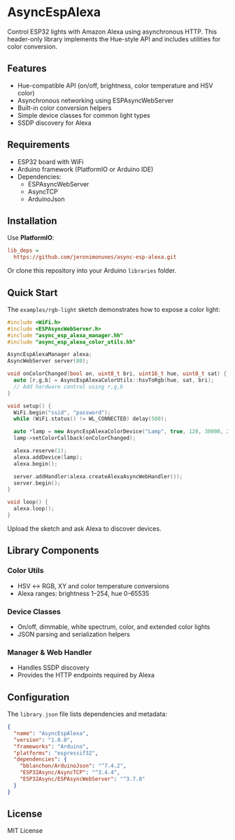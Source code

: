 # AsyncEspAlexa

Control ESP32 lights with Amazon Alexa using asynchronous HTTP. This header-only library implements the Hue-style API and includes utilities for color conversion.

## Features

- Hue-compatible API (on/off, brightness, color temperature and HSV color)
- Asynchronous networking using ESPAsyncWebServer
- Built-in color conversion helpers
- Simple device classes for common light types
- SSDP discovery for Alexa

## Requirements

- ESP32 board with WiFi
- Arduino framework (PlatformIO or Arduino IDE)
- Dependencies:
  - ESPAsyncWebServer
  - AsyncTCP
  - ArduinoJson

## Installation

Use **PlatformIO**:

```ini
lib_deps =
  https://github.com/jeronimonunes/async-esp-alexa.git
```

Or clone this repository into your Arduino `libraries` folder.

## Quick Start

The `examples/rgb-light` sketch demonstrates how to expose a color light:

```cpp
#include <WiFi.h>
#include <ESPAsyncWebServer.h>
#include "async_esp_alexa_manager.hh"
#include "async_esp_alexa_color_utils.hh"

AsyncEspAlexaManager alexa;
AsyncWebServer server(80);

void onColorChanged(bool on, uint8_t bri, uint16_t hue, uint8_t sat) {
  auto [r,g,b] = AsyncEspAlexaColorUtils::hsvToRgb(hue, sat, bri);
  // Add hardware control using r,g,b
}

void setup() {
  WiFi.begin("ssid", "password");
  while (WiFi.status() != WL_CONNECTED) delay(500);

  auto *lamp = new AsyncEspAlexaColorDevice("Lamp", true, 128, 30000, 200);
  lamp->setColorCallback(onColorChanged);

  alexa.reserve(1);
  alexa.addDevice(lamp);
  alexa.begin();

  server.addHandler(alexa.createAlexaAsyncWebHandler());
  server.begin();
}

void loop() {
  alexa.loop();
}
```

Upload the sketch and ask Alexa to discover devices.

## Library Components

### Color Utils
- HSV ↔ RGB, XY and color temperature conversions
- Alexa ranges: brightness 1–254, hue 0–65535

### Device Classes
- On/off, dimmable, white spectrum, color, and extended color lights
- JSON parsing and serialization helpers

### Manager & Web Handler
- Handles SSDP discovery
- Provides the HTTP endpoints required by Alexa

## Configuration

The `library.json` file lists dependencies and metadata:

```json
{
  "name": "AsyncEspAlexa",
  "version": "1.0.0",
  "frameworks": "Arduino",
  "platforms": "espressif32",
  "dependencies": {
    "bblanchon/ArduinoJson": "^7.4.2",
    "ESP32Async/AsyncTCP": "^3.4.4",
    "ESP32Async/ESPAsyncWebServer": "^3.7.8"
  }
}
```

## License

MIT License
